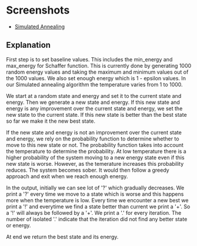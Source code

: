 # Screenshots
* [Simulated Annealing](https://github.com/arjunaugustine/fss16ASE/blob/master/code/4/screenshots/h4_sa.png)

## Explanation
First step is to set baseline values. This includes the min_energy and max_energy for Schaffer function. This is currently done by generating 1000 random energy values and taking the maximum and minimum values out of the 1000 values. We also set enough energy which is 1 - epsilon values. In our Simulated annealing algorithm the temperature varies from 1 to 1000.

We start at a random state and energy and set it to the current state and energy. Then we generate a new state and energy. If this new state and energy is any improvement over the current state and energy, we set the new state to the current state. If this new state is better than the best state so far we make it the new best state.

If the new state and energy is not an improvement over the current state and energy, we rely on the probability function
to determine whether to move to this new state or not. The probability function takes into account the temperature to determine the probability. At low temperature there is a higher probability of the system moving to a new energy state even if this new state is worse. However, as the temerature increases this probability reduces. The system becomes sober. It would then follow a greedy approach and exit when we reach enough energy.

In the output, initially we can see lot of '?' which gradually decreases. We print a '?' every time we move to a state which is worse and this happens more when the temperature is low. Every time we encounter a new best we print a '!' and everytime we find a state better than current we print a '+'. So a '!' will always be followed by a '+'. We print a '.' for every iteration. The number of isolated '.' indicate that the iteration did not find any better state or energy.

At end we return the best state and its energy.
